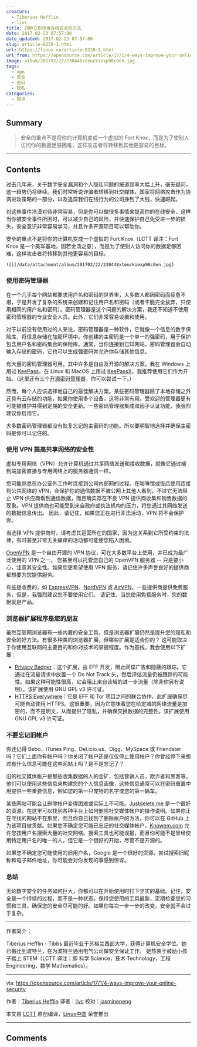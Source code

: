 ```yaml
---
creators:
  - Tiberius Hefflin
  - livc
title: 四种立即改善在线安全的方法
date: 2017-02-23 07:57:00
date_updated: 2017-02-23 07:57:00
slug: article-8230-1.html
url: https://linux.cn/article-8230-1.html
url_from: https://opensource.com/article/17/1/4-ways-improve-your-online-security
image: album/201702/22/230448xteuckiexp98c0en.jpg
tags:
  - vpn
  - 安全
  - 密码
  - 隐私
categories:
  - 观点
---
```


## Summary

> 安全的重点不是将你的计算机变成一个虚拟的 Fort Knox，而是为了使别人访问你的数据足够困难，这样攻击者将转移到其他更容易的目标。

***

<!-- more -->

## Contents

过去几年来，关于数字安全漏洞和个人隐私问题的报道频率大幅上升，毫无疑问，这一趋势仍将继续。我们时常听说诈骗者转移到社交媒体，国家将网络攻击作为协调进攻策略的一部分，以及追踪我们在线行为的公司挣到了大钱，快速崛起。

对这些事件冷漠对待非常容易，但是你可以做很多事情来提高你的在线安全，这样当你被安全事件所困时，可以减少自己的风险，并快速保护自己免受进一步的损失。安全意识非常容易学习，并且许多开源项目可以帮助你。

安全的重点不是将你的计算机变成一个虚拟的 Fort Knox（LCTT 译注：Fort Knox 是一个美军基地，固若金汤之意），而是为了使别人访问你的数据足够困难，这样攻击者将转移到其他更容易的目标。

`![](/data/attachment/album/201702/22/230448xteuckiexp98c0en.jpg)`

### 使用密码管理器

在一个几乎每个网站都要求用户名和密码的世界里，大多数人都因密码而疲惫不堪，于是开发了复杂的系统来创建和记住用户名和密码（或者干脆完全放弃，只使用相同的用户名和密码）。密码管理器是这个问题的解决方案，我还不知道不使用密码管理器的专业安全人员。此外，它们非常容易设置和使用。

对于以前没有使用过的人来说，密码管理器是一种软件，它就像一个信息的数字保险库，将信息存储在加密环境中。你创建的主密码是一个单一的强密码，用于保护包含用户名和密码集合的保险库。通常，当你连接到已知网站，密码管理器会自动输入存储的密码，它也可以生成强密码并允许你存储其他信息。

有大量的密码管理器可用，其中许多是自由及开源的解决方案。我在 Windows 上用过 [KeePass](http://keepass.info/)，在 Linux 和 MacOS 上用过 [KeePassX](https://opensource.com/business/16/5/keepassx)，我推荐使用它们作为开始。（这里还有三个[开源密码管理器](https://linux.cn/article-8055-1.html)，你可以尝试一下。）

然而，每个人应该选择他自己的最佳解决方案。某些密码管理器除了本地存储之外还具有云存储的功能，如果你使用多个设备，这将非常有用。受欢迎的管理器更有可能被维护并得到定期的安全更新。一些密码管理器集成双因子认证功能，我强烈建议你启用它。

大多数密码管理器都没有恢复忘记的主密码的功能。所以要明智地选择并确保主密码是你可以记住的。

### 使用 VPN 提高共享网络的安全性

虚拟专用网络（VPN）允许计算机通过共享网络发送和接收数据，就像它通过端到端加密直接与专用网络上的服务器通信一样。

您可能熟悉在办公室外工作时连接到公司内部网的过程。在咖啡馆或饭店使用连接到公共网络的 VPN，会保护你的通信数据不被公网上其他人看到，不过它无法阻止 VPN 供应商看到通信数据，而且确实存在不良 VPN 提供商收集和销售数据的现象。VPN 提供商也可能受到来自政府或执法机构的压力，将您通过其网络发送的数据信息传出。 因此，请记住，如果您正在进行非法活动，VPN 将不会保护你。

当选择 VPN 提供商时，请考虑其运营所在的国家，因为这关系到它所受约束的法律，有时甚至非常无关痛痒的活动都可能使您陷入困境。

[OpenVPN](https://openvpn.net/) 是一个自由开源的 VPN 协议，可在大多数平台上使用，并已成为最广泛使用的 VPN 之一。 您甚至可以托管您自己的 OpenVPN 服务器 -- 只是要小心，注意其安全性。如果您更希望使用 VPN 服务，请记住许多声誉良好的提供商都想要为您提供服务。

有些是收费的，如 [ExpressVPN](https://www.expressvpn.com/)、[NordVPN](https://nordvpn.com/) 或 [AirVPN](https://airvpn.org/)。一些提供商提供免费服务，但是，我强烈建议您不要使用它们。 请记住，当您使用免费服务时，您的数据就是产品。

### 浏览器扩展程序是您的朋友

虽然互联网浏览器有一些内置的安全工具，但是浏览器扩展仍然是提升您的隐私和安全的好方法。有很多种类的浏览器扩展，但哪些扩展是适合你的？ 这可能取决于你使用互联网的主要目的和你对技术的掌握程度。作为基线，我会使用以下扩展：

* [Privacy Badger](https://www.eff.org/privacybadger)：这个扩展，由 EFF 开发，阻止间谍广告和隐蔽的跟踪。它通过在流量请求中放置一个 Do Not Track 头，然后评估流量仍被跟踪的可能性。如果这种可能性很高，它会阻止来自该域的进一步流量（除非你另有说明）。该扩展使用 GNU GPL v3 许可证。
* [HTTPS Everywhere](https://www.eff.org/Https-everywhere)：它是 EFF 和 Tor 项目之间的联合协作，此扩展确保尽可能自动使用 HTTPS。这很重要，因为它意味着您在给定域的网络流量是加密的，而不是明文，从而提供了隐私，并确保交换数据的完整性。该扩展使用 GNU GPL v3 许可证。

### 不要忘记旧帐户

你还记得 Bebo、iTunes Ping、Del.icio.us、Digg、MySpace 或 Friendster 吗？它们上面你有帐户吗？你关闭了帐户还是仅仅停止使用帐户？你曾经停下来想过有什么信息可能在这些网站上吗？是不是忘记了？

旧的社交媒体帐户是那些收集数据的人的金矿，包括营销人员，欺诈者和黑客等。他们可以使用这些信息来构建您的个人信息画像，这些信息通常可以在密码重置中用提供一些重要信息，例如您的第一只宠物的名字或您的第一辆车。

某些网站可能会让删除帐户变得困难或实际上不可能。[Justdelete.me](http://backgroundchecks.org/justdeleteme/) 是一个很好的资源，在这里可以找到各种平台上如何删除社交媒体帐户的操作说明。如果你正在寻找的网站不在那里，而且你自己找到了删除帐户的方法，你可以在 GitHub 上为该项目做贡献。如果您不确定您可能已忘记的社交媒体帐户，[Knowem.com](http://knowem.com/) 允许您按用户名搜索大量的社交网络。搜索工具也可能误报，而且你可能不是曾经使用特定用户名的唯一的人，但它是一个很好的开始，尽管不是开源的。

如果您不确定您可能使用的旧用户名，Google 是一个很好的资源。尝试搜索旧昵称和电子邮件地址，你可能会对你发现的事感到惊讶。

### 总结

无论数字安全的任务如何巨大，你都可以在开始使用时打下坚实的基础。记住，安全是一个持续的过程，而不是一种状态。保持您使用的工具最新，定期检查您的习惯和工具，确保您的安全尽可能的好。如果你每次一步一步的改变，安全就不会过于复杂。

---

作者简介：

Tiberius Hefflin - Tibbs 最近毕业于苏格兰西部大学，获得计算机安全学位。她已搬迁到波特兰，在为波特兰通用电气公司做安全保证工作。 她热衷于鼓励小孩子踏上 STEM（LCTT 译注：即 科学 Science，技术 Technology，工程 Engineering，数学 Mathematics）。

---

via: <https://opensource.com/article/17/1/4-ways-improve-your-online-security>

作者：[Tiberius Hefflin](https://opensource.com/users/whatatiberius) 译者：[livc](https://github.com/livc) 校对：[jasminepeng](https://github.com/jasminepeng)

本文由 [LCTT](https://github.com/LCTT/TranslateProject) 原创编译，[Linux中国](https://linux.cn/) 荣誉推出

***

## Comments
